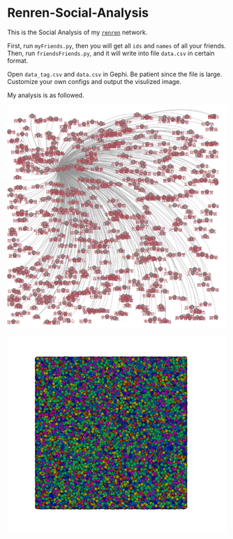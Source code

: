 Renren-Social-Analysis
======================

This is the Social Analysis of my [`renren`](http://www.renren.com) network.

First, run `myFriends.py`, then you will get all `ids` and `names` of all your friends.<br>
Then, run `friendsFriends.py`, and it will write into file `data.csv` in certain format.

Open `data_tag.csv` and `data.csv` in Gephi. Be patient since the file is large. Customize your own configs and output the visulized image.

My analysis is as followed.

![data_tag.png](data_tag.png)

![data.png](data.png)

